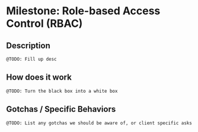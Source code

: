 # Milestone: Role-based Access Control (RBAC)

## Description
``` @TODO: Fill up desc ```

## How does it work
``` @TODO: Turn the black box into a white box ```

## Gotchas / Specific Behaviors
``` @TODO: List any gotchas we should be aware of, or client specific asks ```
